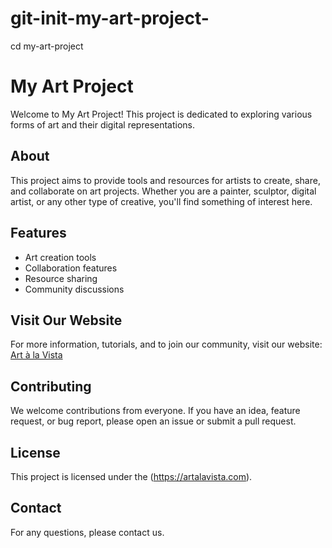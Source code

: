 # git-init-my-art-project-
cd my-art-project
# My Art Project

Welcome to My Art Project! This project is dedicated to exploring various forms of art and their digital representations.

## About

This project aims to provide tools and resources for artists to create, share, and collaborate on art projects. Whether you are a painter, sculptor, digital artist, or any other type of creative, you'll find something of interest here.

## Features

- Art creation tools
- Collaboration features
- Resource sharing
- Community discussions

## Visit Our Website

For more information, tutorials, and to join our community, visit our website: [Art à la Vista](https://artalavista.com)

## Contributing

We welcome contributions from everyone. If you have an idea, feature request, or bug report, please open an issue or submit a pull request.

## License

This project is licensed under the (https://artalavista.com).

## Contact

For any questions, please contact us.
